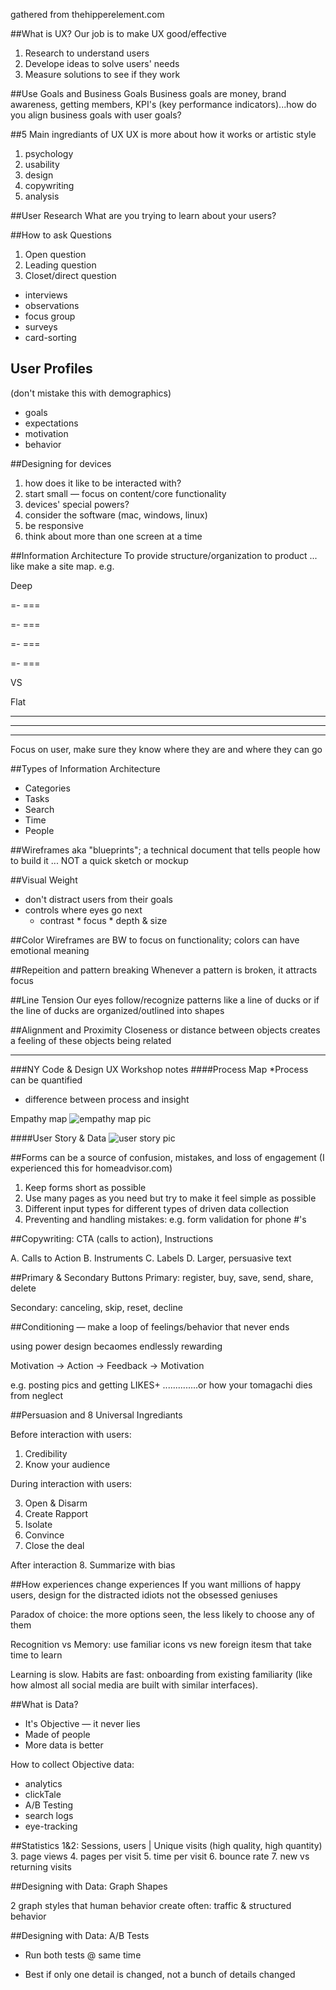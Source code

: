 gathered from thehipperelement.com

##What is UX?
Our job is to make UX good/effective
1. Research to understand users
2. Develope ideas to solve users' needs
3. Measure solutions to see if they work

##Use Goals and Business Goals
Business goals are money, brand awareness, getting members, KPI's (key performance indicators)...how do you align business goals with user goals?

##5 Main ingrediants of UX
UX is more about how it works or artistic style
1. psychology
2. usability
3. design
4. copywriting
5. analysis

##User Research
What are you trying to learn about your users?

##How to ask Questions
1. Open question
2. Leading question
3. Closet/direct question

* interviews
* observations
* focus group
* surveys
* card-sorting

## User Profiles
(don't mistake this with demographics)

* goals
* expectations
* motivation
* behavior

##Designing for devices
1. how does it like to be interacted with?
2. start small — focus on content/core functionality
3. devices' special powers?
4. consider the software (mac, windows, linux)
5. be responsive
6. think about more than one screen at a time

##Information Architecture
To provide structure/organization to product ...  like make a site map. e.g.

Deep

=- ===

=- ===

=- ===

=- ===

VS

Flat
- --- -----------
- --- -----------
-- --- ----------

Focus on user, make sure they know where they are and where they can go

##Types of Information Architecture

* Categories
* Tasks
* Search
* Time
* People

##Wireframes
aka "blueprints"; a technical document that tells people how to build it ... NOT a quick sketch or mockup


##Visual Weight
* don't distract users from their goals
* controls where eyes go next
  * contrast * focus * depth & size
  
##Color
Wireframes are BW to focus on functionality; colors can have emotional meaning

##Repeition and pattern breaking
Whenever a pattern is broken, it attracts focus

##Line Tension
Our eyes follow/recognize patterns like a line of ducks or if the line of ducks are organized/outlined into shapes

##Alignment and Proximity
Closeness or distance between objects creates a feeling of these objects being related

---------------------
###NY Code & Design UX Workshop notes
####Process Map
*Process can be quantified

* difference between process and insight

Empathy map
![empathy map pic](https://boagworld.com/wp-content/uploads/manual/Empathy%20Map%20Revised.jpg?5115a1)

####User Story & Data
![user story pic](https://s-media-cache-ak0.pinimg.com/originals/10/7d/e0/107de0177cfc793b590f528ba7526dfd.jpg)


##Forms
can be a source of confusion, mistakes, and loss of engagement (I experienced this for homeadvisor.com)

1. Keep forms short as possible
2. Use many pages as you need but try to make it feel simple as possible
3. Different input types for different types of driven data collection
4. Preventing and handling mistakes: e.g. form validation for phone #'s

##Copywriting: CTA (calls to action), Instructions

A. Calls to Action
B. Instruments
C. Labels
D. Larger, persuasive text

##Primary & Secondary Buttons
Primary: register, buy, save, send, share, delete

Secondary: canceling, skip, reset, decline

##Conditioning — make a loop of feelings/behavior that never ends

using power design becaomes endlessly rewarding

Motivation -> Action -> Feedback -> Motivation

e.g. posting pics and getting LIKES+ ..............or how your tomagachi dies from neglect

##Persuasion and 8 Universal Ingrediants

Before interaction with users:

1. Credibility
2. Know your audience

During interaction with users:

3. Open & Disarm
4. Create Rapport
5. Isolate
6. Convince
7. Close the deal

After interaction
8. Summarize with bias


##How experiences change experiences
If you want millions of happy users, design for the distracted idiots not the obsessed geniuses

Paradox of choice: the more options seen, the less likely to choose any of them

Recognition vs Memory: use familiar icons vs new foreign itesm that take time to learn

Learning is slow. Habits are fast: onboarding from existing familiarity (like how almost all social media are built with similar interfaces).

##What is Data?

* It's Objective — it never lies
* Made of people
* More data is better

How to collect Objective data:

* analytics
* clickTale
* A/B Testing
* search logs
* eye-tracking

##Statistics
1&2: Sessions, users | Unique visits (high quality, high quantity)
3. page views
4. pages per visit
5. time per visit
6. bounce rate
7. new vs returning visits

##Designing with Data: Graph Shapes

2 graph styles that human behavior create often: traffic & structured behavior

##Designing with Data: A/B Tests

* Run both tests @ same time

* Best if only one detail is changed, not a bunch of details changed
